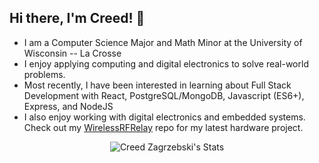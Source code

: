 ## Hi there, I'm Creed! 👋
- I am a Computer Science Major and Math Minor at the University of Wisconsin -- La Crosse
- I enjoy applying computing and digital electronics to solve real-world problems.
- Most recently, I have been interested in learning about Full Stack Development with React, PostgreSQL/MongoDB, Javascript (ES6+), Express, and NodeJS
- I also enjoy working with digital electronics and embedded systems. Check out my [WirelessRFRelay](https://github.com/czagrzebski/WirelessRFRelay) repo for my latest hardware project.  

<p align="center"> <img src="https://github-readme-stats.vercel.app/api?username=czagrzebski&theme=tokyonight&count_private=true&show_icons=true" alt="Creed Zagrzebski's Stats"> </p>